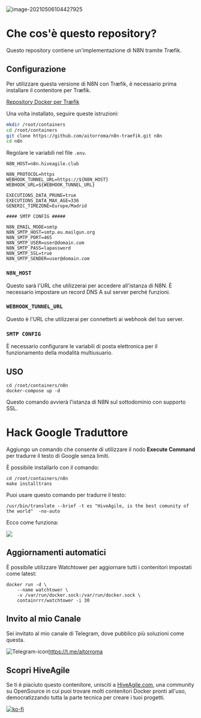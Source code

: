 ![image-20210506104427925](https://tva1.sinaimg.cn/large/008i3skNgy1gq8sv4q7cqj303k03kweo.jpg)

# Che cos'è questo repository?

Questo repository contiene un'implementazione di N8N tramite Træfik.

## Configurazione

Per utilizzare questa versione di N8N con Træfik, è necessario prima installare il contenitore per Træfik.

[Repository Docker per Træfik](https://github.com/aitorroma/docker-traefik)

Una volta installato, seguire queste istruzioni:

```sh
mkdir /root/containers
cd /root/containers
git clone https://github.com/aitorroma/n8n-traefik.git n8n
cd n8n
```

Regolare le variabili nel file `.env`.

```
N8N_HOST=n8n.hiveagile.club

N8N_PROTOCOL=https
WEBHOOK_TUNNEL_URL=https://${N8N_HOST}
WEBHOOK_URL=${WEBHOOK_TUNNEL_URL}

EXECUTIONS_DATA_PRUNE=true
EXECUTIONS_DATA_MAX_AGE=336
GENERIC_TIMEZONE=Europe/Madrid

#### SMTP CONFIG #####

N8N_EMAIL_MODE=smtp
N8N_SMTP_HOST=smtp.eu.mailgun.org
N8N_SMTP_PORT=465
N8N_SMTP_USER=user@domain.com
N8N_SMTP_PASS=lapassword
N8N_SMTP_SSL=true
N8N_SMTP_SENDER=user@domain.com
```

### `N8N_HOST`
Questo sarà l'URL che utilizzerai per accedere all'istanza di N8N. È necessario impostare un record DNS A sul server perché funzioni.

### `WEBHOOK_TUNNEL_URL`
Questo è l'URL che utilizzerai per connetterti ai webhook del tuo server.

### `SMTP CONFIG`
È necessario configurare le variabili di posta elettronica per il funzionamento della modalità multiusuario.

## USO

```
cd /root/containers/n8n
docker-compose up -d
```
Questo comando avvierà l'istanza di N8N sul sottodominio con supporto SSL.

# Hack Google Traduttore

Aggiungo un comando che consente di utilizzare il nodo **Execute Command** per tradurre il testo di Google senza limiti.

È possibile installarlo con il comando:

```
cd /root/containers/n8n
make installtrans
```

Puoi usare questo comando per tradurre il testo:

```
/usr/bin/translate --brief -t es "HiveAgile, is the best comunity of the world"  -no-auto
```

Ecco come funziona:

![](https://tva1.sinaimg.cn/large/e6c9d24egy1h23x0vgp49j21a20u0gnf.jpg)

## Aggiornamenti automatici

È possibile utilizzare Watchtower per aggiornare tutti i contenitori impostati come latest:

```
docker run -d \
    --name watchtower \
    -v /var/run/docker.sock:/var/run/docker.sock \
    containrrr/watchtower -i 30
```

## Invito al mio Canale

Sei invitato al mio canale di Telegram, dove pubblico più soluzioni come questa.

![Telegram-icon](https://tva1.sinaimg.cn/large/008i3skNgy1guctnvd002j600w00w0r202.jpg)https://t.me/aitorroma

## Scopri HiveAgile

Se ti è piaciuto questo contenitore, unisciti a [HiveAgile.com](https://hiveagile.com), una community su OpenSource in cui puoi trovare molti contenitori Docker pronti all'uso, democratizzando tutta la parte tecnica per creare i tuoi progetti. 

[![ko-fi](https://ko-fi.com/img/githubbutton_sm.svg)](https://ko-fi.com/J3J64AN17)
